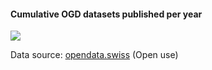 #### Cumulative OGD datasets published per year

![](https://bucketeer-036aa605-c047-4623-8610-f1764b90cf98.s3.amazonaws.com/reciprocal/1/7EEX7GD5A04DFXHVW8JEBN8G/visualization.svg)

Data source: [opendata.swiss](https://opendata.swiss/en/dataset/csv-file-der-datensatze-auf-opendata-swiss) (Open use)
